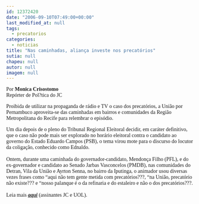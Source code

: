 ```yaml
---
id: 12372420
date: "2006-09-10T07:49:00+00:00"
last_modified_at: null
tags:
  - precatorios
categories:
  - noticias
title: "Nas caminhadas, aliança investe nos precatórios"
sutia: null
chapeu: null
autor: null
imagem: null
---
```

<p><P><FONT face=Verdana>Por <STRONG>Monica Crisostomo</STRONG><BR>Repórter de Pol?tica do JC</FONT></P></p>
<p><P><FONT face=Verdana>Proibida de utilizar na propaganda de rádio e TV o caso dos precatórios, a União por Pernambuco aproveita-se das caminhadas em bairros e comunidades da Região Metropolitana do Recife para relembrar o episódio. </FONT></P></p>
<p><P><FONT face=Verdana>Um dia depois de o pleno do Tribunal Regional Eleitoral decidir, em caráter definitivo, que o caso não pode mais ser explorado no horário eleitoral contra o candidato ao governo do Estado Eduardo Campos (PSB), o tema virou mote para o discurso do locutor da coligação, conhecido como Ednaldo.<BR><BR>Ontem, durante uma caminhada do governador-candidato, Mendonça Filho (PFL), e do ex-governador e candidato ao Senado Jarbas Vasconcelos (PMDB), nas comunidades do Detran, Vila da União e Ayrton Senna, no bairro da Iputinga, o animador usou diversas vezes frases como “aqui não tem gente metida com precatórios???, “na União, precatório não existe??? e “nosso palanque é o da refinaria e do estaleiro e não o dos precatórios???.<BR><BR>Leia mais <STRONG><EM><U><A href=\"https://jc3.uol.com.br/jornal/2006/09/10/not_200230.php\" target=_blank>aqui</A></U></EM></STRONG> (assinantes JC e UOL).</FONT> </P> </p>
